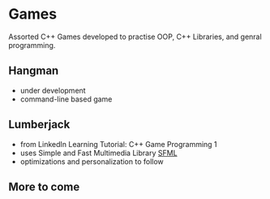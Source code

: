 # Games
Assorted C++ Games developed to practise OOP, C++ Libraries, and genral programming.

## Hangman
- under development
- command-line based game

## Lumberjack
- from LinkedIn Learning Tutorial: C++ Game Programming 1
- uses Simple and Fast Multimedia Library [SFML](https://www.sfml-dev.org/)
- optimizations and personalization to follow

## More to come

